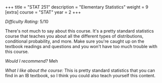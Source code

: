 +++
title = "STAT 251"
description = "Elementary Statistics"
weight = 9
[extra]
course = "STAT"
year = 2
+++

*Difficulty Rating:* 5/10

There's not much to say about this course. It's a pretty standard statistics course that teaches you about all the different types of distributions, conditional probability, and more. Make sure you're caught up on the textbook readings and questions and you won't have too much trouble with this course.

*Would I recommend?* Meh

*What I like about the course:* This is pretty standard statistics that you can find in an IB textbook, so I think you could also teach yourself this content. 
